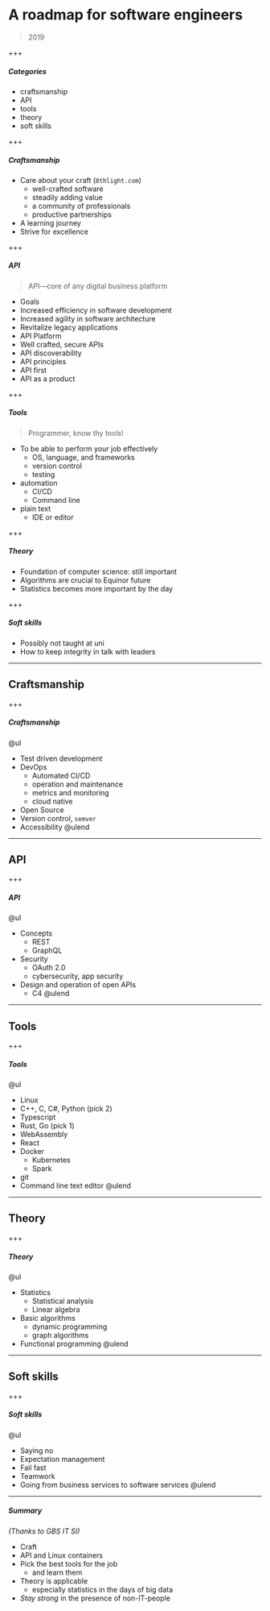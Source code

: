 # A roadmap for software engineers

> 2019

+++

##### Categories

* craftsmanship
* API
* tools
* theory
* soft skills

+++

##### Craftsmanship

* Care about your craft (`8thlight.com`)
  * well-crafted software
  * steadily adding value
  * a community of professionals
  * productive partnerships
* A learning journey
* Strive for excellence


+++

##### API

> API—core of any digital business platform

* Goals
 * Increased efficiency in software development
 * Increased agility in software architecture
 * Revitalize legacy applications
* API Platform
 * Well crafted, secure APIs
 * API discoverability
* API principles
 * API first
 * API as a product


+++

##### Tools

> Programmer, know thy tools!

* To be able to perform your job effectively
  * OS, language, and frameworks
  * version control
  * testing
* automation
  * CI/CD
  * Command line
* plain text
  * IDE or editor


+++
##### Theory

* Foundation of computer science: still important
* Algorithms are crucial to Equinor future
* Statistics becomes more important by the day

+++
##### Soft skills

* Possibly not taught at uni
* How to keep integrity in talk with leaders



---
## Craftsmanship
+++

##### Craftsmanship

@ul
* Test driven development
* DevOps
  * Automated CI/CD
  * operation and maintenance
  * metrics and monitoring
  * cloud native
* Open Source
* Version control, `semver`
* Accessibility
@ulend


---
## API
+++
##### API

@ul
* Concepts
  * REST
  * GraphQL
* Security
  * OAuth 2.0
  * cybersecurity, app security
* Design and operation of open APIs
  * C4
@ulend

---
## Tools
+++
##### Tools

@ul
* Linux
* C++, C, C#, Python (pick 2)
* Typescript
* Rust, Go (pick 1)
* WebAssembly
* React
* Docker
  * Kubernetes
  * Spark
* git
* Command line text editor
@ulend


---
## Theory
+++
##### Theory

@ul
* Statistics
  * Statistical analysis
  * Linear algebra
* Basic algorithms
  * dynamic programming
  * graph algorithms
* Functional programming
@ulend


---
## Soft skills
+++
##### Soft skills

@ul
* Saying no
* Expectation management
* Fail fast
* Teamwork
* Going from business services to software services
@ulend

---

##### Summary

_(Thanks to GBS IT SI)_

* Craft
* API and Linux containers
* Pick the best tools for the job
  * and learn them
* Theory is applicable
  * especially statistics in the days of big data
* _Stay strong_ in the presence of non-IT-people
